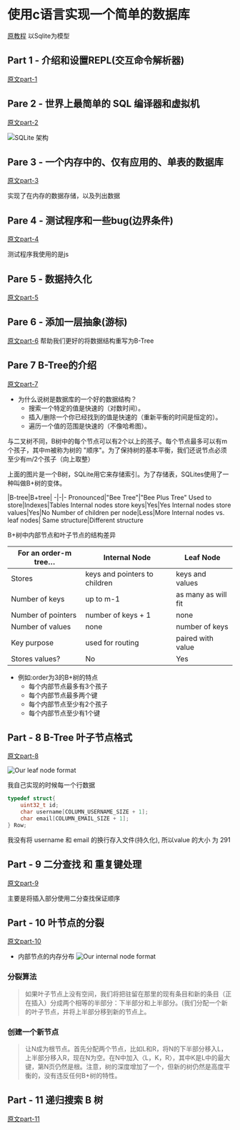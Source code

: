 # 使用c语言实现一个简单的数据库

[原教程](https://cstack.github.io/db_tutorial/)
以Sqlite为模型

## Part 1 - 介绍和设置REPL(交互命令解析器)

[原文part-1](https://cstack.github.io/db_tutorial/parts/part1.html)

## Pare 2 - 世界上最简单的 SQL 编译器和虚拟机

[原文part-2](https://cstack.github.io/db_tutorial/parts/part2.html)

![SQLite 架构](https://cstack.github.io/db_tutorial/assets/images/arch2.gif)

## Pare 3 - 一个内存中的、仅有应用的、单表的数据库

[原文part-3](https://cstack.github.io/db_tutorial/parts/part3.html)

实现了在内存的数据存储，以及列出数据

## Pare 4 - 测试程序和一些bug(边界条件)

[原文part-4](https://cstack.github.io/db_tutorial/parts/part4.html)

测试程序我使用的是js

## Pare 5 - 数据持久化

[原文part-5](https://cstack.github.io/db_tutorial/parts/part5.html)

## Pare 6 - 添加一层抽象(游标)

[原文part-6](https://cstack.github.io/db_tutorial/parts/part6.html)
帮助我们更好的将数据结构重写为B-Tree

## Pare 7 B-Tree的介绍

[原文part-7](https://cstack.github.io/db_tutorial/parts/part7.html)

* 为什么说树是数据库的一个好的数据结构？
  * 搜索一个特定的值是快速的（对数时间）。
  * 插入/删除一个你已经找到的值是快速的（重新平衡的时间是恒定的）。
  * 遍历一个值的范围是快速的（不像哈希图）。

与二叉树不同，B树中的每个节点可以有2个以上的孩子。每个节点最多可以有m个孩子，其中m被称为树的 "顺序"。为了保持树的基本平衡，我们还说节点必须至少有m/2个孩子（向上取整）

上面的图片是一个B树，SQLite用它来存储索引。为了存储表，SQLites使用了一种叫做B+树的变体。

|B-tree|B+tree|
-|-|-
Pronounced|"Bee Tree"|"Bee Plus Tree"
Used to store|Indexes|Tables
Internal nodes store keys|Yes|Yes
Internal nodes store values|Yes|No
Number of children per node|Less|More
Internal nodes vs. leaf nodes| Same structure|Different structure

B+树中内部节点和叶子节点的结构差异

For an order-m tree…  |  Internal Node |  Leaf Node
-|-|-
Stores | keys and pointers to children |  keys and values
Number of keys | up to m-1 |  as many as will fit
Number of pointers | number of keys + 1 | none
Number of values  |  none  |  number of keys
Key purpose  |   used for routing |   paired with value
Stores values? | No | Yes

* 例如:order为3的B+树的特点
  * 每个内部节点最多有3个孩子
  * 每个内部节点最多两个键
  * 每个内部节点至少有2个孩子
  * 每个内部节点至少有1个键

## Part - 8 B-Tree 叶子节点格式

[原文part-8](https://cstack.github.io/db_tutorial/parts/part8.html)

![Our leaf node format](https://cstack.github.io/db_tutorial/assets/images/leaf-node-format.png)

我自己实现的时候每一个行数据

```c
typedef struct{
    uint32_t id;
    char username[COLUMN_USERNAME_SIZE + 1];
    char email[COLUMN_EMAIL_SIZE + 1];
} Row;
```

我没有将 username 和 email 的换行存入文件(持久化), 所以value 的大小 为 291

## Part - 9 二分查找 和 重复键处理

[原文part-9](https://cstack.github.io/db_tutorial/parts/part9.html)

主要是将插入部分使用二分查找保证顺序

## Part - 10 叶节点的分裂

[原文part-10](https://cstack.github.io/db_tutorial/parts/part10.html)

* 内部节点的内存分布
![Our internal node format](https://cstack.github.io/db_tutorial/assets/images/internal-node-format.png)

### 分裂算法

>如果叶子节点上没有空间，我们将把驻留在那里的现有条目和新的条目（正在插入）分成两个相等的半部分：下半部分和上半部分。(我们分配一个新的叶子节点，并将上半部分移到新的节点上。

### 创建一个新节点

>让N成为根节点。首先分配两个节点，比如L和R，将N的下半部分移入L，上半部分移入R，现在N为空。在N中加入〈L，K，R〉，其中K是L中的最大键，第N页仍然是根。注意，树的深度增加了一个，但新的树仍然是高度平衡的，没有违反任何B+树的特性。

## Part - 11 递归搜索 B 树

[原文part-11](https://cstack.github.io/db_tutorial/parts/part11.html)
